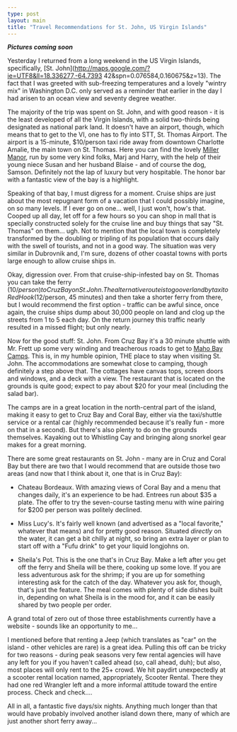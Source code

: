 ```yaml
---
type: post
layout: main
title: "Travel Recommendations for St. John, US Virgin Islands"
---
```

***Pictures coming soon***  
  
Yesterday I returned from a long weekend in the US Virgin Islands,
specifically, [St. John](http://maps.google.com/?ie=UTF8&ll=18.336277,-64.7393
42&spn=0.076584,0.160675&z=13). The fact that I was greeted with sub-freezing
temperatures and a lovely "wintry mix" in Washington D.C. only served as a
reminder that earlier in the day I had arisen to an ocean view and seventy
degree weather.

  
The majority of the trip was spent on St. John, and with good reason - it is
the least developed of all the Virgin Islands, with a solid two-thirds being
designated as national park land. It doesn't have an airport, though, which
means that to get to the VI, one has to fly into STT, St. Thomas Airport. The
airport is a 15-minute, $10/person taxi ride away from downtown Charlotte
Amalie, the main town on St. Thomas. Here you can find the lovely [Miller
Manor](http://www.millermanor.com/), run by some very kind folks, Marj and
Harry, with the help of their young niece Susan and her husband Blaise - and
of course the dog, Samson. Definitely not the lap of luxury but very
hospitable. The honor bar with a fantastic view of the bay is a highlight.

  
Speaking of that bay, I must digress for a moment. Cruise ships are just about
the most repugnant form of a vacation that I could possibly imagine, on so
many levels. If I ever go on one... well, I just won't, how's that. Cooped up
all day, let off for a few hours so you can shop in mall that is specially
constructed solely for the cruise line and buy things that say "St. Thomas" on
them... ugh. Not to mention that the local town is completely transformed by
the doubling or tripling of its population that occurs daily with the swell of
tourists, and not in a good way. The situation was very similar in Dubrovnik
and, I'm sure, dozens of other coastal towns with ports large enough to allow
cruise ships in.

  
Okay, digression over. From that cruise-ship-infested bay on St. Thomas you
can take the ferry ($10/person) to Cruz Bay on St. John. The alternative route
is to go overland by taxi to Red Hook ($12/person, 45 minutes) and then take a
shorter ferry from there, but I would recommend the first option - traffic can
be awful since, once again, the cruise ships dump about 30,000 people on land
and clog up the streets from 1 to 5 each day. On the return journey this
traffic nearly resulted in a missed flight; but only nearly.

  
Now for the good stuff: St. John. From Cruz Bay it's a 30 minute shuttle with
Mr. Frett up some very winding and treacherous roads to get to [Maho Bay
Camps](http://www.maho.org/). This is, in my humble opinion, THE place to stay
when visiting St. John. The accommodations are somewhat close to camping,
though definitely a step above that. The cottages have canvas tops, screen
doors and windows, and a deck with a view. The restaurant that is located on
the grounds is quite good; expect to pay about $20 for your meal (including
the salad bar).

  
The camps are in a great location in the north-central part of the island,
making it easy to get to Cruz Bay and Coral Bay, either via the taxi/shuttle
service or a rental car (highly recommended because it's really fun - more on
that in a second). But there's also plenty to do on the grounds themselves.
Kayaking out to Whistling Cay and bringing along snorkel gear makes for a
great morning.

  
There are some great restaurants on St. John - many are in Cruz and Coral Bay
but there are two that I would recommend that are outside those two areas (and
now that I think about it, one that is in Cruz Bay):

  
- Chateau Bordeaux.  With amazing views of Coral Bay and a menu that changes daily, it's an experience to be had. Entrees run about $35 a plate. The offer to try the seven-course tasting menu with wine pairing for $200 per person was politely declined.   
  
- Miss Lucy's. It's fairly well known (and advertised as a "local favorite," whatever that means) and for pretty good reason. Situated *directly* on the water, it can get a bit chilly at night, so bring an extra layer or plan to start off with a "Fufu drink" to get your liquid longjohns on.   
  
- Sheila's Pot.  This is the one that's in Cruz Bay. Make a left after you get off the ferry and Sheila will be there, cooking up some love. If you are less adventurous ask for the shrimp; if you are up for something interesting ask for the catch of the day. Whatever you ask for, though, that's just the feature. The meal comes with plenty of side dishes built in, depending on what Sheila is in the mood for, and it can be easily shared by two people per order.   
  
A grand total of zero out of those three establishments currently have a
website - sounds like an opportunity to me...

  
I mentioned before that renting a Jeep (which translates as "car" on the
island - other vehicles are rare) is a great idea. Pulling this off can be
tricky for two reasons - during peak seasons very few rental agencies will
have any left for you if you haven't called ahead (so, call ahead, duh); but
also, most places will only rent to the 25+ crowd. We hit paydirt unexpectedly
at a scooter rental location named, appropriately, Scooter Rental. There they
had one red Wrangler left and a more informal attitude toward the entire
process. Check and check....

  
All in all, a fantastic five days/six nights. Anything much longer than that
would have probably involved another island down there, many of which are just
another short ferry away...

